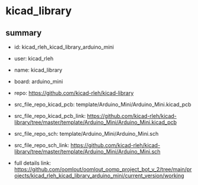 # kicad_library
 
## summary 
* id: kicad_rleh_kicad_library_arduino_mini
* user: kicad_rleh
* name: kicad_library
* board: arduino_mini
* repo: https://github.com/kicad-rleh/kicad-library
* src_file_repo_kicad_pcb: template/Arduino_Mini/Arduino_Mini.kicad_pcb
* src_file_repo_kicad_pcb_link: https://github.com/kicad-rleh/kicad-library/tree/master/template/Arduino_Mini/Arduino_Mini.kicad_pcb


* src_file_repo_sch: template/Arduino_Mini/Arduino_Mini.sch
* src_file_repo_sch_link: https://github.com/kicad-rleh/kicad-library/tree/master/template/Arduino_Mini/Arduino_Mini.sch
* full details link: https://github.com/oomlout/oomlout_oomp_project_bot_v_2/tree/main/projects/kicad_rleh_kicad_library_arduino_mini/current_version/working  







